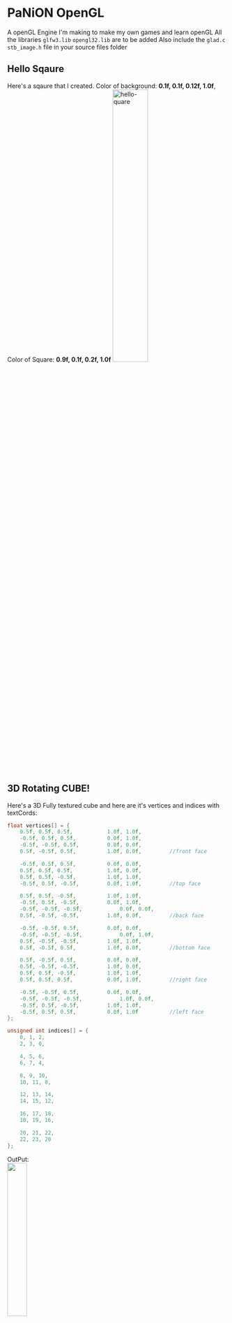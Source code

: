 # PaNiON OpenGL 
A openGL Engine I'm making to make my own games and learn openGL
All the libraries `glfw3.lib` `opengl32.lib` are to be added
Also include the `glad.c` `stb_image.h` file in your source files folder

<h2>Hello Sqaure</h2>
Here's a sqaure that I created. 
Color of background: <b>0.1f, 0.1f, 0.12f, 1.0f</b>, 
Color of Square: <b>0.9f, 0.1f, 0.2f, 1.0f</b>
<img style="width: 40%;" src="https://cdn.discordapp.com/attachments/890224882086985728/915594323419086908/unknown.png" alt="hello-quare"></img>


<h2>3D Rotating CUBE!</h2>
Here's a 3D Fully textured cube
and here are it's vertices and indices with textCords:

```c++
float vertices[] = {
	0.5f, 0.5f, 0.5f,			1.0f, 1.0f,
	-0.5f, 0.5f, 0.5f,			0.0f, 1.0f,
	-0.5f, -0.5f, 0.5f,			0.0f, 0.0f,
	0.5f, -0.5f, 0.5f,			1.0f, 0.0f,			//front face

	-0.5f, 0.5f, 0.5f,			0.0f, 0.0f,
	0.5f, 0.5f, 0.5f,			1.0f, 0.0f,
	0.5f, 0.5f, -0.5f,			1.0f, 1.0f,
	-0.5f, 0.5f, -0.5f,			0.0f, 1.0f,			//top face

	0.5f, 0.5f, -0.5f,			1.0f, 1.0f,
	-0.5f, 0.5f, -0.5f,			0.0f, 1.0f,
	-0.5f, -0.5f, -0.5f,			0.0f, 0.0f,
	0.5f, -0.5f, -0.5f,			1.0f, 0.0f,			//back face

	-0.5f, -0.5f, 0.5f,			0.0f, 0.0f,
	-0.5f, -0.5f, -0.5f,			0.0f, 1.0f,
	0.5f, -0.5f, -0.5f,			1.0f, 1.0f,
	0.5f, -0.5f, 0.5f,			1.0f, 0.0f,			//bottom face	

	0.5f, -0.5f, 0.5f,			0.0f, 0.0f,
	0.5f, -0.5f, -0.5f,			1.0f, 0.0f,
	0.5f, 0.5f, -0.5f,			1.0f, 1.0f,
	0.5f, 0.5f, 0.5f,			0.0f, 1.0f,			//right face

	-0.5f, -0.5f, 0.5f,			0.0f, 0.0f,
	-0.5f, -0.5f, -0.5f,			1.0f, 0.0f,
	-0.5f, 0.5f, -0.5f,			1.0f, 1.0f,
	-0.5f, 0.5f, 0.5f,			0.0f, 1.0f			//left face
};

unsigned int indices[] = {
	0, 1, 2,
	2, 3, 0,

	4, 5, 6,
	6, 7, 4,

	8, 9, 10,
	10, 11, 8,

	12, 13, 14,
	14, 15, 12,

	16, 17, 18,
	18, 19, 16,

	20, 21, 22,
	22, 23, 20
};
```
OutPut: <br>
<img style="width: 30%;" src="https://cdn.discordapp.com/attachments/890224882086985728/915831022661304360/unknown.png">
